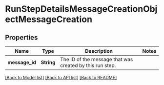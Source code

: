 # RunStepDetailsMessageCreationObjectMessageCreation

## Properties

Name | Type | Description | Notes
------------ | ------------- | ------------- | -------------
**message_id** | **String** | The ID of the message that was created by this run step. | 

[[Back to Model list]](../README.md#documentation-for-models) [[Back to API list]](../README.md#documentation-for-api-endpoints) [[Back to README]](../README.md)


